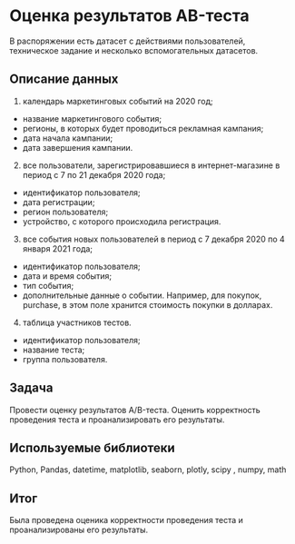 # Оценка результатов AB-теста
В распоряжении есть датасет с действиями пользователей, техническое задание и несколько вспомогательных датасетов.
## Описание данных
1. календарь маркетинговых событий на 2020 год;
- название маркетингового события;
- регионы, в которых будет проводиться рекламная кампания;
- дата начала кампании;
- дата завершения кампании.

2. все пользователи, зарегистрировавшиеся в интернет-магазине в период с 7 по 21 декабря 2020 года;

- идентификатор пользователя;
- дата регистрации;
- регион пользователя;
- устройство, с которого происходила регистрация.

3. все события новых пользователей в период с 7 декабря 2020 по 4 января 2021 года;

- идентификатор пользователя;
- дата и время события;
- тип события;
- дополнительные данные о событии. Например, для покупок, purchase, в этом поле хранится стоимость покупки в долларах.

4. таблица участников тестов.

- идентификатор пользователя;
- название теста;
- группа пользователя.

## Задача
Провести оценку результатов A/B-теста.
Оценить корректность проведения теста и проанализировать его результаты.

## Используемые библиотеки
Python, Pandas, datetime, matplotlib, seaborn, plotly, scipy , numpy, math

## Итог
Была проведена оценика корректности проведения теста и проанализированы его результаты.

